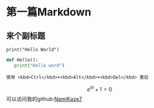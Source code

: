# 第一篇Markdown

##  来个副标题



`print("Hello World")`



 ```python
def Hello():
    print("Hello word")
 ```

```
使用 <kbd>Ctrl</kbd>+<kbd>Alt</kbd>+<kbd>Del</kbd> 重启
```




$$
e^{ i \pi}+1=0
$$
可以访问我的github:[NamiKaze7](https://github.com/NamiKaze7)



